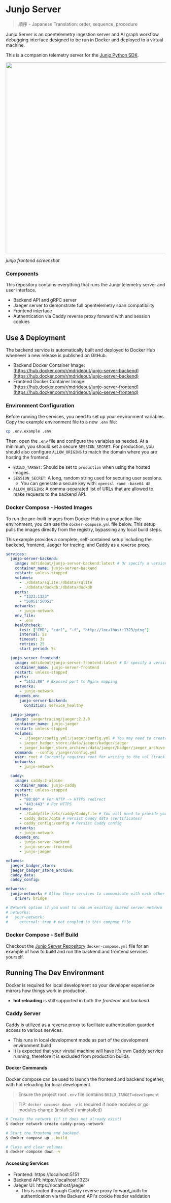 # Junjo Server

> 順序 - Japanese Translation: order, sequence, procedure

Junjo Server is an opentelemetry ingestion server and AI graph workflow debugging interface designed to be run in Docker and deployed to a virtual machine.

This is a companion telemetry server for the [Junjo Python SDK](https://github.com/mdrideout/junjo).

<img src="https://python-api.junjo.ai/_images/junjo-screenshot.png" width="600" />

_junjo frontend screenshot_

### Components

This repository contains everything that runs the Junjo telemetry server and user interface.

- Backend API and gRPC server
- Jaeger server to demonstrate full opentelemetry span compatibility
- Frontend interface
- Authentication via Caddy reverse proxy forward with and session cookies

## Use & Deployment

The backend service is automatically built and deployed to Docker Hub whenever a new release is published on GitHub.

- Backend Docker Container Image: [https://hub.docker.com/r/mdrideout/junjo-server-backend](https://hub.docker.com/r/mdrideout/junjo-server-backend)
- Frontend Docker Container Image: [https://hub.docker.com/r/mdrideout/junjo-server-frontend](https://hub.docker.com/r/mdrideout/junjo-server-frontend)

### Environment Configuration

Before running the services, you need to set up your environment variables. Copy the example environment file to a new `.env` file:

```bash
cp .env.example .env
```

Then, open the `.env` file and configure the variables as needed. At a minimum, you should set a secure `SESSION_SECRET`. For production, you should also configure `ALLOW_ORIGINS` to match the domain where you are hosting the frontend.

- `BUILD_TARGET`: Should be set to `production` when using the hosted images.
- `SESSION_SECRET`: A long, random string used for securing user sessions.
  - You can generate a secure key with: `openssl rand -base64 48`
- `ALLOW_ORIGINS`: A comma-separated list of URLs that are allowed to make requests to the backend API.

### Docker Compose - Hosted Images

To run the pre-built images from Docker Hub in a production-like environment, you can use the `docker-compose.yml` file below. This setup pulls the images directly from the registry, bypassing any local build steps.

This example provides a complete, self-contained setup including the backend, frontend, Jaeger for tracing, and Caddy as a reverse proxy.

```yaml
services:
  junjo-server-backend:
    image: mdrideout/junjo-server-backend:latest # Or specify a version like: v1.2.0
    container_name: junjo-server-backend
    restart: unless-stopped
    volumes:
      - ./dbdata/sqlite:/dbdata/sqlite
      - ./dbdata/duckdb:/dbdata/duckdb
    ports:
      - "1323:1323"
      - "50051:50051"
    networks:
      - junjo-network
    env_file:
      - .env
    healthcheck:
      test: ["CMD", "curl", "-f", "http://localhost:1323/ping"]
      interval: 5s
      timeout: 3s
      retries: 25
      start_period: 5s

  junjo-server-frontend:
    image: mdrideout/junjo-server-frontend:latest # Or specify a version like: v1.2.0
    container_name: junjo-server-frontend
    restart: unless-stopped
    ports:
      - "5153:80" # Exposed port to Nginx mapping
    networks:
      - junjo-network
    depends_on:
      junjo-server-backend:
        condition: service_healthy

  junjo-jaeger:
    image: jaegertracing/jaeger:2.3.0
    container_name: junjo-jaeger
    restart: unless-stopped
    volumes:
      - ./jaeger/config.yml:/jaeger/config.yml # You may need to create this file
      - jaeger_badger_store:/data/jaeger/badger/jaeger
      - jaeger_badger_store_archive:/data/jaeger/badger/jaeger_archive
    command: --config /jaeger/config.yml
    user: root # Currently requires root for writing to the vol (track: https://github.com/jaegertracing/jaeger/issues/6458)
    networks:
      - junjo-network

  caddy:
    image: caddy:2-alpine
    container_name: junjo-caddy
    restart: unless-stopped
    ports:
      - "80:80" # For HTTP -> HTTPS redirect
      - "443:443" # For HTTPS
    volumes:
      - ./Caddyfile:/etc/caddy/Caddyfile # You will need to provide your own Caddyfile
      - caddy_data:/data # Persist Caddy data (certificates)
      - caddy_config:/config # Persist Caddy config
    networks:
      - junjo-network
    depends_on:
      - junjo-server-backend
      - junjo-server-frontend
      - junjo-jaeger

volumes:
  jaeger_badger_store:
  jaeger_badger_store_archive:
  caddy_data:
  caddy_config:

networks:
  junjo-network: # Allow these services to communicate with each other
    driver: bridge

# Network option if you want to use an existing shared server network
# networks:
#   your-network:
#     external: true # not coupled to this compose file
```

### Docker Compose - Self Build

Checkout the [Junjo Server Repository](https://github.com/mdrideout/junjo-server) `docker-compose.yml` file for an example of how to build and run the backend and frontend services yourself.

## Running The Dev Environment

Docker is required for local development so your developer experience mirrors how things work in production.

- **hot reloading** is still supported in both the *frontend* and *backend*. 

### Caddy Server
Caddy is utilized as a reverse proxy to facilitate authentication guarded access to various services.
- This runs in local development mode as part of the development environment build
- It is expected that your virutal machine will have it's own Caddy service running, therefore it is excluded from production builds.

#### Docker Commands

Docker compose can be used to launch the frontend and backend together, with hot reloading for local development.

> Ensure the project root `.env` file contains `BUILD_TARGET=development`

> TIP: `docker compose down -v` is required if node modules or go modules change (installed / uninstalled)

```bash
# Create the network (if it does not already exist)
$ docker network create caddy-proxy-network

# Start the frontend and backend
$ docker compose up --build

# Close and clear volumes
$ docker compose down -v
```

#### Accessing Services

- Frontend: https://localhost:5151
- Backend API: https://localhost:1323/
- Jaeger UI: https://localhost/jaeger 
  - This is routed through Caddy reverse proxy forward_auth for authentication via the Backend API's cookie header validation